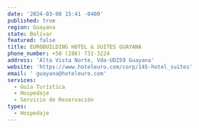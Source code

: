 ```yaml
---
date: '2024-03-08 15:41 -0400'
published: true
region: Guayana
state: Bolívar
featured: false
title: EUROBUILDING HOTEL & SUITES GUAYANA
phone_number: +58 (286) 731-3224
address: 'Alta Vista Norte, Vda-UD259 Guayana'
website: 'https://www.hoteleuro.com/corp/145-hotel_suites'
email: ' guayana@hoteleuro.com'
services:
  - Guía Turística
  - Hospedaje
  - Servicio de Reservación
types:
  - Hospedaje
---
```


